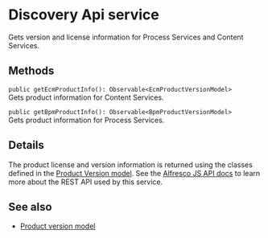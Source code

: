 # Discovery Api service

Gets version and license information for Process Services and Content Services.

## Methods

`public getEcmProductInfo(): Observable<EcmProductVersionModel>`<br/>
Gets product information for Content Services.

`public getBpmProductInfo(): Observable<BpmProductVersionModel>`<br/>
Gets product information for Process Services.

## Details

The product license and version information is returned using the
classes defined in the [Product Version model](product-version.model.md).
See the
[Alfresco JS API docs](https://github.com/Alfresco/alfresco-js-api/tree/master/src/alfresco-discovery-rest-api)
to learn more about the REST API used by this service.

<!-- Don't edit the See also section. Edit seeAlsoGraph.json and run config/generateSeeAlso.js -->
<!-- seealso start -->
## See also

- [Product version model](product-version.model.md)
<!-- seealso end -->



